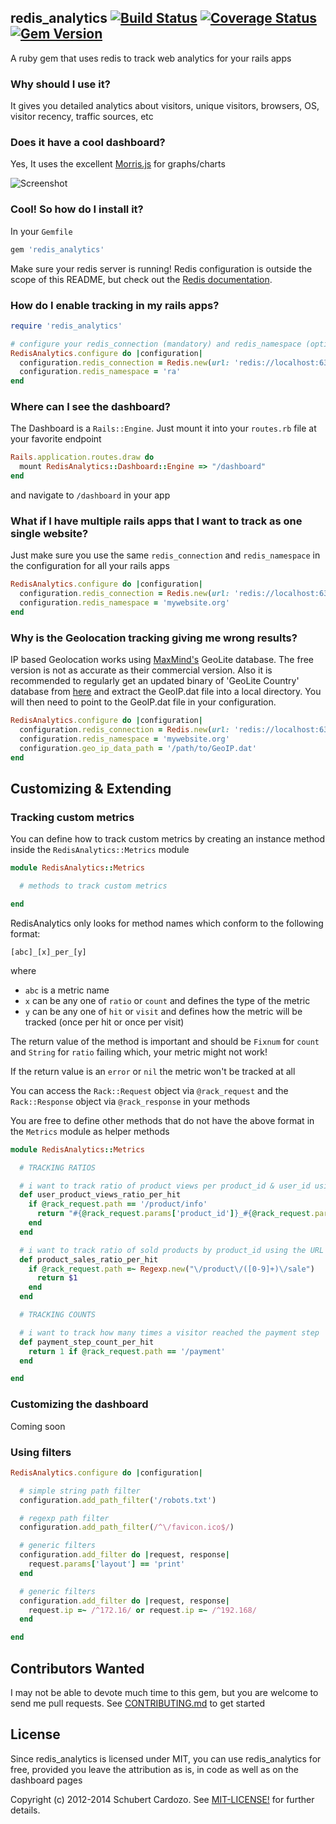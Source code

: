 ## redis_analytics [![Build Status](https://travis-ci.org/saturnine/redis_analytics.png?branch=master)](https://travis-ci.org/saturnine/redis_analytics) [![Coverage Status](https://coveralls.io/repos/saturnine/redis_analytics/badge.png?branch=master)](https://coveralls.io/r/saturnine/redis_analytics) [![Gem Version](https://badge.fury.io/rb/redis_analytics.png)](http://badge.fury.io/rb/redis_analytics)

A ruby gem that uses redis to track web analytics for your rails apps

### Why should I use it?

It gives you detailed analytics about visitors, unique visitors, browsers, OS, visitor recency, traffic sources, etc

### Does it have a cool dashboard?

Yes, It uses the excellent [Morris.js](http://morrisjs.github.io/morris.js/) for graphs/charts

![Screenshot](https://github.com/saturnine/redis_analytics/raw/master/screenshot.png)

### Cool! So how do I install it?

In your `Gemfile`

```ruby
gem 'redis_analytics'
```

Make sure your redis server is running! Redis configuration is outside the scope of this README, but
check out the [Redis documentation](http://redis.io/documentation).

### How do I enable tracking in my rails apps?

```ruby
require 'redis_analytics'

# configure your redis_connection (mandatory) and redis_namespace (optional)
RedisAnalytics.configure do |configuration|
  configuration.redis_connection = Redis.new(url: 'redis://localhost:6379')
  configuration.redis_namespace = 'ra'
end
```

### Where can I see the dashboard?

The Dashboard is a `Rails::Engine`. Just mount it into your `routes.rb` file at your favorite endpoint

```ruby
Rails.application.routes.draw do
  mount RedisAnalytics::Dashboard::Engine => "/dashboard"
end
```

and navigate to `/dashboard` in your app

### What if I have multiple rails apps that I want to track as one single website?

Just make sure you use the same `redis_connection` and `redis_namespace` in the configuration for all your rails apps

```ruby
RedisAnalytics.configure do |configuration|
  configuration.redis_connection = Redis.new(url: 'redis://localhost:6379')
  configuration.redis_namespace = 'mywebsite.org'
end
```

### Why is the Geolocation tracking giving me wrong results?

IP based Geolocation works using [MaxMind's](http://www.maxmind.com) GeoLite database. The free version is not as accurate as their commercial version.
Also it is recommended to regularly get an updated binary of 'GeoLite Country' database from [here](http://dev.maxmind.com/geoip/geolite) and extract the GeoIP.dat file into a local directory.
You will then need to point to the GeoIP.dat file in your configuration.

```ruby
RedisAnalytics.configure do |configuration|
  configuration.redis_connection = Redis.new(url: 'redis://localhost:6379')
  configuration.redis_namespace = 'mywebsite.org'
  configuration.geo_ip_data_path = '/path/to/GeoIP.dat'
end
```

## Customizing & Extending

### Tracking custom metrics

You can define how to track custom metrics by creating an instance method inside the `RedisAnalytics::Metrics` module

```ruby
module RedisAnalytics::Metrics

  # methods to track custom metrics  

end
```

RedisAnalytics only looks for method names which conform to the following format:

`[abc]_[x]_per_[y]`

where

* `abc` is a metric name
* `x` can be any one of `ratio` or `count` and defines the type of the metric
* `y` can be any one of `hit` or `visit` and defines how the metric will be tracked (once per hit or once per visit)

The return value of the method is important and should be `Fixnum` for `count` and `String` for `ratio` failing which, your metric might not work!

If the return value is an `error` or `nil` the metric won't be tracked at all

You can access the `Rack::Request` object via `@rack_request` and the `Rack::Response` object via `@rack_response` in your methods

You are free to define other methods that do not have the above format in the `Metrics` module as helper methods

```ruby
module RedisAnalytics::Metrics

  # TRACKING RATIOS

  # i want to track ratio of product views per product_id & user_id using query params
  def user_product_views_ratio_per_hit
    if @rack_request.path == '/product/info'
      return "#{@rack_request.params['product_id']}_#{@rack_request.params['user_id']}"
    end
  end

  # i want to track ratio of sold products by product_id using the URL `/products/:id/sale`
  def product_sales_ratio_per_hit
    if @rack_request.path =~ Regexp.new("\/product\/([0-9]+)\/sale")
      return $1
    end
  end

  # TRACKING COUNTS

  # i want to track how many times a visitor reached the payment step
  def payment_step_count_per_hit
    return 1 if @rack_request.path == '/payment'
  end

end
```

### Customizing the dashboard

Coming soon

### Using filters

```ruby
RedisAnalytics.configure do |configuration|

  # simple string path filter
  configuration.add_path_filter('/robots.txt')

  # regexp path filter
  configuration.add_path_filter(/^\/favicon.ico$/)

  # generic filters
  configuration.add_filter do |request, response|
    request.params['layout'] == 'print'
  end

  # generic filters
  configuration.add_filter do |request, response|
    request.ip =~ /^172.16/ or request.ip =~ /^192.168/
  end

end
```

## Contributors Wanted

I may not be able to devote much time to this gem, but you are welcome to send me pull requests. See [CONTRIBUTING.md](CONTRIBUTING.md) to get started

## License

Since redis_analytics is licensed under MIT, you can use redis_analytics for free, provided you leave the attribution as is, in code as well as on the dashboard pages

Copyright (c) 2012-2014 Schubert Cardozo. See [MIT-LICENSE!](MIT-LICENSE) for further details.
